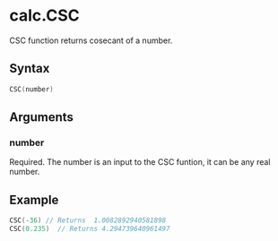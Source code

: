 # calc.CSC

CSC function returns cosecant of a number.

## Syntax

```go
CSC(number)
```

## Arguments

### number

Required. The number is an input to the CSC funtion, it can be any real number.

## Example

```Go
CSC(-36) // Returns  1.0082892940581898
CSC(0.235)  // Returns 4.294739640961497

```
